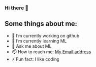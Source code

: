 ### Hi there 👋

## Some things about me:

- 🔭 I’m currently working on github
- 🌱 I’m currently learning ML 
- 💬 Ask me about ML
- 📫 How to reach me: [My Email address][email]
- ⚡ Fun fact: I like coding

[email]: sainikhilgona619@gmail.com